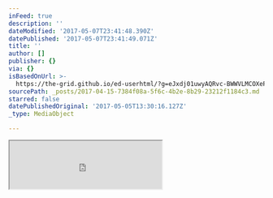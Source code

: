 ```yaml
---
inFeed: true
description: ''
dateModified: '2017-05-07T23:41:48.390Z'
datePublished: '2017-05-07T23:41:49.071Z'
title: ''
author: []
publisher: {}
via: {}
isBasedOnUrl: >-
  https://the-grid.github.io/ed-userhtml/?g=eJxdj01uwyAQRvc-BWWVLMCOXeP4L4fotuoCA7JJKKAMkWM1vXuJklZWZzcz7xu96UCctQ-Iw2IFgrPocZp6Piouczo6NxoVN1ILHrSzVLjP5zY9QsolDMsDokfAhy59XDsk3Qsh6E1FHBESW20BCcMBerwK4QTdC8JiVI-lBm_40mhrtFVkME6c2lnLMDVVvvfXdlJ6nEJTZ_76TEoeOOGSCKOVDT0WnPjLQF7LgrF6x7JyV1ZZxv7RYFxk66JmrNhXeX0Xj4JR81d_s5JEPZq1lW6m6-Htht4_ttRfYNp8fW_b5O_3H6Imbg8
sourcePath: _posts/2017-04-15-7384f08a-5f6c-4b2e-8b29-23212f1184c3.md
starred: false
datePublishedOriginal: '2017-05-05T13:30:16.127Z'
_type: MediaObject

---
```

<iframe src="https://the-grid.github.io/ed-userhtml/?g=eJxdUbty4yAU7f0VLIUmKdDTRpZtnCZN2rSZnZ0rwBIxAo3A4yiPfw-27FkndJwH99zDxvFB9R6BGw1HbuAMJ0kPjQSRx421jZaBEYqDV9bE3HYXNnl1CQhXj5MofnV4u0mm17azzR9C0LMMckRIuCrjENfgHMM3JjxDp-P8qCXDQrlew7hSRisjSa0t36-PSvh2VebL_m3dStW0flWl_dvFKcADAUG4VtJ4hjmQ_lCT-aKgtMpousgWZZrSX2qnbdBWRUVpsSzz6hQ8BAwxr_HvbkIiho7KCHuMb8HPT_Ty9z7uD669-_i6X89udle7ATp5LXPgHTEQQwfv1oTxbnReducmZcK7B8uyqGdZEWkm36MdC-4oFLB_emQF8CLndbkr5yIkzRbzEmoueFqVlNe0iDzz7cEIOdSK5GnkB-B7ZZp_SvwgMDrXyPCcLjGaamSYBjxktjpMaxg2FqPaDsHDcGA6GBplLr6TcvqkSbEy1sg1RudF_5tOPZ6h7TeCYsOq" height="95" style=""></iframe>